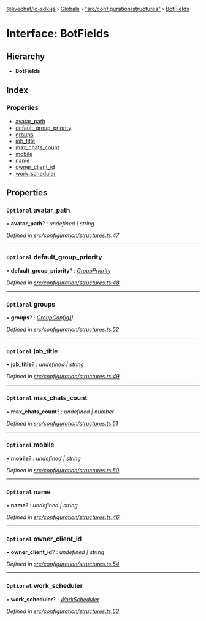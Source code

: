 [@livechat/lc-sdk-js](../README.md) › [Globals](../globals.md) › ["src/configuration/structures"](../modules/_src_configuration_structures_.md) › [BotFields](_src_configuration_structures_.botfields.md)

# Interface: BotFields

## Hierarchy

* **BotFields**

## Index

### Properties

* [avatar_path](_src_configuration_structures_.botfields.md#optional-avatar_path)
* [default_group_priority](_src_configuration_structures_.botfields.md#optional-default_group_priority)
* [groups](_src_configuration_structures_.botfields.md#optional-groups)
* [job_title](_src_configuration_structures_.botfields.md#optional-job_title)
* [max_chats_count](_src_configuration_structures_.botfields.md#optional-max_chats_count)
* [mobile](_src_configuration_structures_.botfields.md#optional-mobile)
* [name](_src_configuration_structures_.botfields.md#optional-name)
* [owner_client_id](_src_configuration_structures_.botfields.md#optional-owner_client_id)
* [work_scheduler](_src_configuration_structures_.botfields.md#optional-work_scheduler)

## Properties

### `Optional` avatar_path

• **avatar_path**? : *undefined | string*

*Defined in [src/configuration/structures.ts:47](https://github.com/livechat/lc-sdk-js/blob/ce4846a/src/configuration/structures.ts#L47)*

___

### `Optional` default_group_priority

• **default_group_priority**? : *[GroupPriority](../enums/_src_configuration_structures_.grouppriority.md)*

*Defined in [src/configuration/structures.ts:48](https://github.com/livechat/lc-sdk-js/blob/ce4846a/src/configuration/structures.ts#L48)*

___

### `Optional` groups

• **groups**? : *[GroupConfig](_src_configuration_structures_.groupconfig.md)[]*

*Defined in [src/configuration/structures.ts:52](https://github.com/livechat/lc-sdk-js/blob/ce4846a/src/configuration/structures.ts#L52)*

___

### `Optional` job_title

• **job_title**? : *undefined | string*

*Defined in [src/configuration/structures.ts:49](https://github.com/livechat/lc-sdk-js/blob/ce4846a/src/configuration/structures.ts#L49)*

___

### `Optional` max_chats_count

• **max_chats_count**? : *undefined | number*

*Defined in [src/configuration/structures.ts:51](https://github.com/livechat/lc-sdk-js/blob/ce4846a/src/configuration/structures.ts#L51)*

___

### `Optional` mobile

• **mobile**? : *undefined | string*

*Defined in [src/configuration/structures.ts:50](https://github.com/livechat/lc-sdk-js/blob/ce4846a/src/configuration/structures.ts#L50)*

___

### `Optional` name

• **name**? : *undefined | string*

*Defined in [src/configuration/structures.ts:46](https://github.com/livechat/lc-sdk-js/blob/ce4846a/src/configuration/structures.ts#L46)*

___

### `Optional` owner_client_id

• **owner_client_id**? : *undefined | string*

*Defined in [src/configuration/structures.ts:54](https://github.com/livechat/lc-sdk-js/blob/ce4846a/src/configuration/structures.ts#L54)*

___

### `Optional` work_scheduler

• **work_scheduler**? : *[WorkScheduler](_src_configuration_structures_.workscheduler.md)*

*Defined in [src/configuration/structures.ts:53](https://github.com/livechat/lc-sdk-js/blob/ce4846a/src/configuration/structures.ts#L53)*

